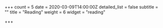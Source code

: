 +++
count = 5
date = 2020-03-09T14:00:00Z
detailed_list = false
subtitle = ""
title = "Reading"
weight = 6
widget = "reading"

+++
